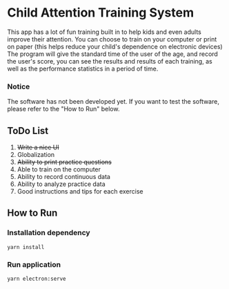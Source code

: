# Child Attention Training System

This app has a lot of fun training built in to help kids and even adults improve their attention. 
You can choose to train on your computer or print on paper 
(this helps reduce your child's dependence on electronic devices) 
The program will give the standard time of the user of the age, and record the user's score,
you can see the results and results of each training, 
as well as the performance statistics in a period of time.

### Notice

The software has not been developed yet. 
If you want to test the software, please refer to the "How to Run" below.

## ToDo List

1. <del>Write a nice UI</del>
2. Globalization
3. <del>Ability to print practice questions<del>
4. Able to train on the computer
5. Ability to record continuous data
6. Ability to analyze practice data
7. Good instructions and tips for each exercise


## How to Run

### Installation dependency

```
yarn install
```

### Run application

```
yarn electron:serve
```
